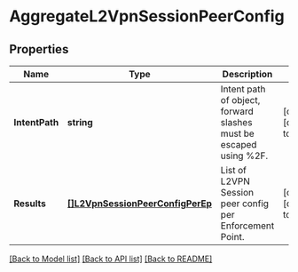 # AggregateL2VpnSessionPeerConfig

## Properties
Name | Type | Description | Notes
------------ | ------------- | ------------- | -------------
**IntentPath** | **string** | Intent path of object, forward slashes must be escaped using %2F.  | [optional] [default to null]
**Results** | [**[]L2VpnSessionPeerConfigPerEp**](L2VPNSessionPeerConfigPerEP.md) | List of L2VPN Session peer config per Enforcement Point.  | [optional] [default to null]

[[Back to Model list]](../README.md#documentation-for-models) [[Back to API list]](../README.md#documentation-for-api-endpoints) [[Back to README]](../README.md)


